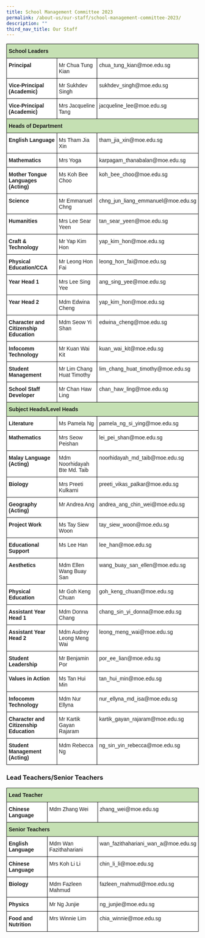 ```yaml
---
title: School Management Committee 2023
permalink: /about-us/our-staff/school-management-committee-2023/
description: ""
third_nav_title: Our Staff
---
```

<style type="text/css">
.tg  {border-collapse:collapse;border-spacing:0;}
.tg td{border-color:black;border-style:solid;border-width:1px;font-family:Arial, sans-serif;font-size:14px;
  overflow:hidden;padding:10px 5px;word-break:normal;}
.tg th{border-color:black;border-style:solid;border-width:1px;font-family:Arial, sans-serif;font-size:14px;
  font-weight:normal;overflow:hidden;padding:10px 5px;word-break:normal;}
.tg .tg-5bwz{background-color:#FFF;color:#13C0E5;text-align:left;vertical-align:top}
.tg .tg-s7g5{background-color:#C5E0B3;font-weight:bold;text-align:left;vertical-align:top}
.tg .tg-dgl5{background-color:#FFF;font-weight:bold;text-align:left;vertical-align:top}
.tg .tg-ktyi{background-color:#FFF;text-align:left;vertical-align:top}
</style>
<table class="tg">
<thead>
  <tr>
    <th class="tg-s7g5" colspan="3">School Leaders</th>
  </tr>
</thead>
<tbody>
  <tr>
    <td class="tg-dgl5">Principal</td>
    <td class="tg-ktyi">Mr Chua Tung Kian</td>
		<td class="tg-ktyi">chua_tung_kian@moe.edu.sg</td>
  </tr>
  <tr>
    <td class="tg-dgl5">Vice-Principal (Academic)</td>
    <td class="tg-ktyi">Mr Sukhdev Singh</td>
		<td class="tg-ktyi">sukhdev_singh@moe.edu.sg</td>
  </tr>
  <tr>
    <td class="tg-dgl5">Vice-Principal (Academic)</td>
    <td class="tg-ktyi">Mrs Jacqueline Tang</td>
		<td class="tg-ktyi">jacqueline_lee@moe.edu.sg</td>
  </tr>
  <tr>
    <td class="tg-s7g5" colspan="3">Heads of Department</td>
  </tr>
  <tr>
    <td class="tg-dgl5">English Language</td>
    <td class="tg-ktyi">Ms Tham Jia Xin</td>
		<td class="tg-ktyi">tham_jia_xin@moe.edu.sg</td>
  </tr>
  <tr>
    <td class="tg-dgl5">Mathematics</td>
    <td class="tg-ktyi">Mrs Yoga</td>
		<td class="tg-ktyi">karpagam_thanabalan@moe.edu.sg</td>
  </tr>
	 <tr>
    <td class="tg-dgl5">Mother Tongue Languages (Acting)</td>
    <td class="tg-ktyi">Ms Koh Bee Choo</td>
		 <td class="tg-ktyi">koh_bee_choo@moe.edu.sg</td>
  </tr>
  <tr>
    <td class="tg-dgl5">Science</td>
    <td class="tg-ktyi">Mr Emmanuel Chng</td>
		<td class="tg-ktyi">chng_jun_liang_emmanuel@moe.edu.sg</td>
  </tr>
  <tr>
    <td class="tg-dgl5">Humanities</td>
    <td class="tg-ktyi">Mrs Lee Sear Yeen</td>
		<td class="tg-ktyi">tan_sear_yeen@moe.edu.sg</td>
  </tr>
  <tr>
    <td class="tg-dgl5">Craft &amp; Technology</td>
    <td class="tg-ktyi">Mr Yap Kim Hon</td>
		<td class="tg-ktyi">yap_kim_hon@moe.edu.sg</td>
  </tr>
  <tr>
    <td class="tg-dgl5">Physical Education/CCA</td>
    <td class="tg-ktyi">Mr Leong Hon Fai</td>
			<td class="tg-ktyi">leong_hon_fai@moe.edu.sg</td>
  </tr>
  <tr>
    <td class="tg-dgl5">Year Head 1</td>
    <td class="tg-ktyi">Mrs Lee Sing Yee</td>
		<td class="tg-ktyi">ang_sing_yee@moe.edu.sg</td>
  </tr>
  <tr>
    <td class="tg-dgl5">Year Head 2</td>
    <td class="tg-ktyi">Mdm Edwina Cheng</td>
		<td class="tg-ktyi">yap_kim_hon@moe.edu.sg</td>
  </tr>
  <tr>
    <td class="tg-dgl5">Character and Citizenship Education</td>
    <td class="tg-ktyi">Mdm Seow Yi Shan</td>
		<td class="tg-ktyi">edwina_cheng@moe.edu.sg</td>
  </tr>
  <tr>
    <td class="tg-dgl5">Infocomm Technology</td>
    <td class="tg-ktyi">Mr Kuan Wai Kit</td>
		<td class="tg-ktyi">kuan_wai_kit@moe.edu.sg</td>
  </tr>
  <tr>
    <td class="tg-dgl5">Student Management</td>
    <td class="tg-ktyi">Mr Lim Chang Huat Timothy</td>
		<td class="tg-ktyi">lim_chang_huat_timothy@moe.edu.sg</td>
  </tr>
  <tr>
    <td class="tg-dgl5">School Staff Developer</td>
    <td class="tg-ktyi">Mr Chan Haw Ling</td>
  	<td class="tg-ktyi">chan_haw_ling@moe.edu.sg</td></tr>
  <tr>
    <td class="tg-s7g5" colspan="3">Subject Heads/Level Heads</td>
  </tr>
  <tr>
    <td class="tg-dgl5">Literature</td>
    <td class="tg-ktyi">Ms Pamela Ng</td>
		<td class="tg-ktyi">pamela_ng_si_ying@moe.edu.sg</td>
  </tr>
 
  <tr>
    <td class="tg-dgl5">Mathematics </td>
    <td class="tg-ktyi">Mrs Seow Peishan</td>
		<td class="tg-ktyi">lei_pei_shan@moe.edu.sg</td>
  </tr>
	<tr>
    <td class="tg-dgl5">Malay Language (Acting)</td>
    <td class="tg-ktyi">Mdm Noorhidayah Bte Md. Taib</td>
		<td class="tg-ktyi">noorhidayah_md_taib@moe.edu.sg</td>
  </tr>
  <tr>
    <td class="tg-dgl5">Biology<br></td>
    <td class="tg-ktyi">Mrs Preeti Kulkarni<br></td>
		<td class="tg-ktyi">preeti_vikas_palkar@moe.edu.sg</td>
  </tr>
		<tr>
    <td class="tg-dgl5">Geography (Acting)</td>
    <td class="tg-ktyi">Mr Andrea Ang</td>
			<td class="tg-ktyi">andrea_ang_chin_wei@moe.edu.sg</td>
  </tr>
  <tr>
    <td class="tg-dgl5">Project Work</td>
    <td class="tg-ktyi">Ms Tay Siew Woon</td>
		<td class="tg-ktyi">tay_siew_woon@moe.edu.sg</td>
  </tr>
  <tr>
    <td class="tg-dgl5">Educational Support</td>
    <td class="tg-ktyi">Ms Lee Han</td>
		<td class="tg-ktyi">lee_han@moe.edu.sg</td>
  </tr>
  <tr>
    <td class="tg-dgl5">Aesthetics</td>
    <td class="tg-ktyi">Mdm Ellen Wang Buay San</td>
		<td class="tg-ktyi">wang_buay_san_ellen@moe.edu.sg</td>
  </tr>
  <tr>
    <td class="tg-dgl5">Physical Education</td>
    <td class="tg-ktyi">Mr Goh Keng Chuan</td>
		<td class="tg-ktyi">goh_keng_chuan@moe.edu.sg</td>
  </tr>
  
  <tr>
    <td class="tg-dgl5">Assistant Year Head 1</td>
    <td class="tg-ktyi">Mdm Donna Chang</td>
		<td class="tg-ktyi">chang_sin_yi_donna@moe.edu.sg</td>
  </tr>
  <tr>
    <td class="tg-dgl5">Assistant Year Head 2</td>
    <td class="tg-ktyi">Mdm Audrey Leong Meng Wai</td>
		<td class="tg-ktyi">leong_meng_wai@moe.edu.sg</td>
  </tr>
  <tr>
    <td class="tg-dgl5">Student Leadership</td>
    <td class="tg-ktyi">Mr Benjamin Por</td>
		<td class="tg-ktyi">por_ee_lian@moe.edu.sg</td>
    </tr><tr>
    <td class="tg-dgl5">Values in Action</td>
    <td class="tg-ktyi">Ms Tan Hui Min</td>
			<td class="tg-ktyi">tan_hui_min@moe.edu.sg</td>
  </tr>
  <tr>
    <td class="tg-dgl5">Infocomm Technology</td>
    <td class="tg-ktyi">Mdm Nur Ellyna</td>
	<td class="tg-ktyi">nur_ellyna_md_isa@moe.edu.sg</td>
  </tr>
  <tr>
    <td class="tg-dgl5">Character and Citizenship Education</td>
    <td class="tg-ktyi">Mr Kartik Gayan Rajaram</td>
	<td class="tg-ktyi">kartik_gayan_rajaram@moe.edu.sg</td>
  </tr>
	<tr>
    <td class="tg-dgl5">Student Management (Acting)</td>
    <td class="tg-ktyi">Mdm Rebecca Ng</td>
	<td class="tg-ktyi">ng_sin_yin_rebecca@moe.edu.sg

</td>
  </tr>
	
</tbody>
</table>

### Lead Teachers/Senior Teachers

<style type="text/css">
.tg  {border-collapse:collapse;border-spacing:0;}
.tg td{border-color:black;border-style:solid;border-width:1px;font-family:Arial, sans-serif;font-size:14px;
  overflow:hidden;padding:10px 5px;word-break:normal;}
.tg th{border-color:black;border-style:solid;border-width:1px;font-family:Arial, sans-serif;font-size:14px;
  font-weight:normal;overflow:hidden;padding:10px 5px;word-break:normal;}
.tg .tg-5bwz{background-color:#FFF;color:#13C0E5;text-align:left;vertical-align:top}
.tg .tg-s7g5{background-color:#C5E0B3;font-weight:bold;text-align:left;vertical-align:top}
.tg .tg-dgl5{background-color:#FFF;font-weight:bold;text-align:left;vertical-align:top}
.tg .tg-ktyi{background-color:#FFF;text-align:left;vertical-align:top}
</style>
<table class="tg">
<thead>
  <tr>
    <th class="tg-s7g5" colspan="3">Lead Teacher</th>
  </tr>
</thead>
<tbody>
  <tr>
    <td class="tg-dgl5">Chinese Language</td>
    <td class="tg-ktyi">Mdm Zhang Wei</td>
		<td class="tg-ktyi">zhang_wei@moe.edu.sg</td>
  </tr>
  
  <tr>
    <td class="tg-s7g5" colspan="3">Senior Teachers</td>
  </tr>
  <tr>
    <td class="tg-dgl5">English Language</td>
    <td class="tg-ktyi">Mdm Wan Fazithahariani</td>
		<td class="tg-ktyi">wan_fazithahariani_wan_a@moe.edu.sg</td>
  </tr>
  <tr>
    <td class="tg-dgl5"> Chinese Language</td>
    <td class="tg-ktyi">Mrs Koh Li Li</td>
	<td class="tg-ktyi">chin_li_li@moe.edu.sg</td>	
  </tr>
 
  <tr>
    <td class="tg-dgl5">Biology</td>
    <td class="tg-ktyi">Mdm Fazleen Mahmud</td>
		<td class="tg-ktyi">fazleen_mahmud@moe.edu.sg</td>
  </tr>
  <tr>
    <td class="tg-dgl5">Physics</td>
    <td class="tg-ktyi">Mr Ng Junjie</td>
		<td class="tg-ktyi">ng_junjie@moe.edu.sg</td>
  </tr>
  
  <tr>
    <td class="tg-dgl5">Food and Nutrition</td>
    <td class="tg-ktyi">Mrs Winnie Lim</td>
		<td class="tg-ktyi">chia_winnie@moe.edu.sg</td>
  </tr>

  
  

 
</tbody></table>